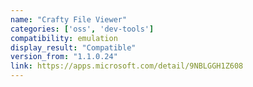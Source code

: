 ```yaml
---
name: "Crafty File Viewer"
categories: ['oss', 'dev-tools']
compatibility: emulation
display_result: "Compatible"
version_from: "1.1.0.24"
link: https://apps.microsoft.com/detail/9NBLGGH1Z608
---
```

